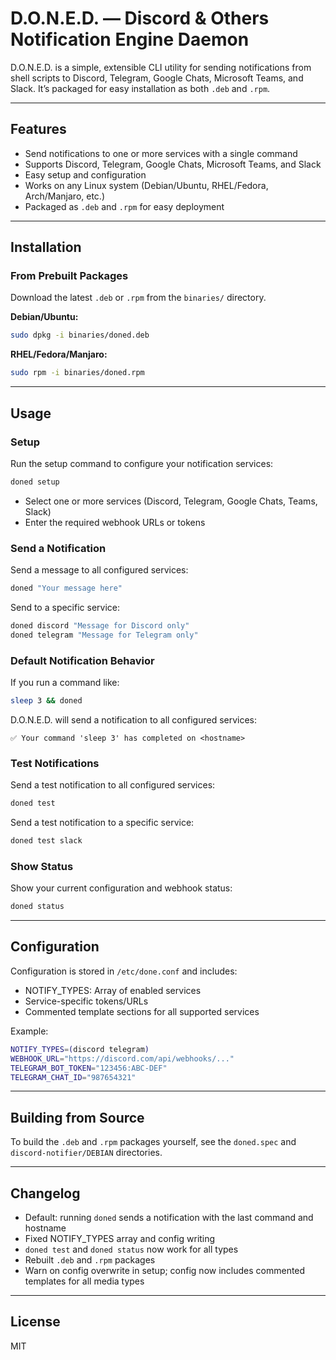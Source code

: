 # D.O.N.E.D. — Discord & Others Notification Engine Daemon

D.O.N.E.D. is a simple, extensible CLI utility for sending notifications from shell scripts to Discord, Telegram, Google Chats, Microsoft Teams, and Slack. It’s packaged for easy installation as both `.deb` and `.rpm`.

---

## Features

- Send notifications to one or more services with a single command
- Supports Discord, Telegram, Google Chats, Microsoft Teams, and Slack
- Easy setup and configuration
- Works on any Linux system (Debian/Ubuntu, RHEL/Fedora, Arch/Manjaro, etc.)
- Packaged as `.deb` and `.rpm` for easy deployment

---

## Installation

### From Prebuilt Packages

Download the latest `.deb` or `.rpm` from the `binaries/` directory.

**Debian/Ubuntu:**
```bash
sudo dpkg -i binaries/doned.deb
```

**RHEL/Fedora/Manjaro:**
```bash
sudo rpm -i binaries/doned.rpm
```

---

## Usage

### Setup

Run the setup command to configure your notification services:
```bash
doned setup
```
- Select one or more services (Discord, Telegram, Google Chats, Teams, Slack)
- Enter the required webhook URLs or tokens

### Send a Notification

Send a message to all configured services:
```bash
doned "Your message here"
```

Send to a specific service:
```bash
doned discord "Message for Discord only"
doned telegram "Message for Telegram only"
```

### Default Notification Behavior

If you run a command like:
```bash
sleep 3 && doned
```
D.O.N.E.D. will send a notification to all configured services:
```
✅ Your command 'sleep 3' has completed on <hostname>
```

### Test Notifications

Send a test notification to all configured services:
```bash
doned test
```

Send a test notification to a specific service:
```bash
doned test slack
```

### Show Status

Show your current configuration and webhook status:
```bash
doned status
```

---

## Configuration

Configuration is stored in `/etc/done.conf` and includes:
- NOTIFY_TYPES: Array of enabled services
- Service-specific tokens/URLs
- Commented template sections for all supported services

Example:
```bash
NOTIFY_TYPES=(discord telegram)
WEBHOOK_URL="https://discord.com/api/webhooks/..."
TELEGRAM_BOT_TOKEN="123456:ABC-DEF"
TELEGRAM_CHAT_ID="987654321"
```

---

## Building from Source

To build the `.deb` and `.rpm` packages yourself, see the `doned.spec` and `discord-notifier/DEBIAN` directories.

---

## Changelog

- Default: running `doned` sends a notification with the last command and hostname
- Fixed NOTIFY_TYPES array and config writing
- `doned test` and `doned status` now work for all types
- Rebuilt `.deb` and `.rpm` packages
- Warn on config overwrite in setup; config now includes commented templates for all media types

---

## License

MIT
